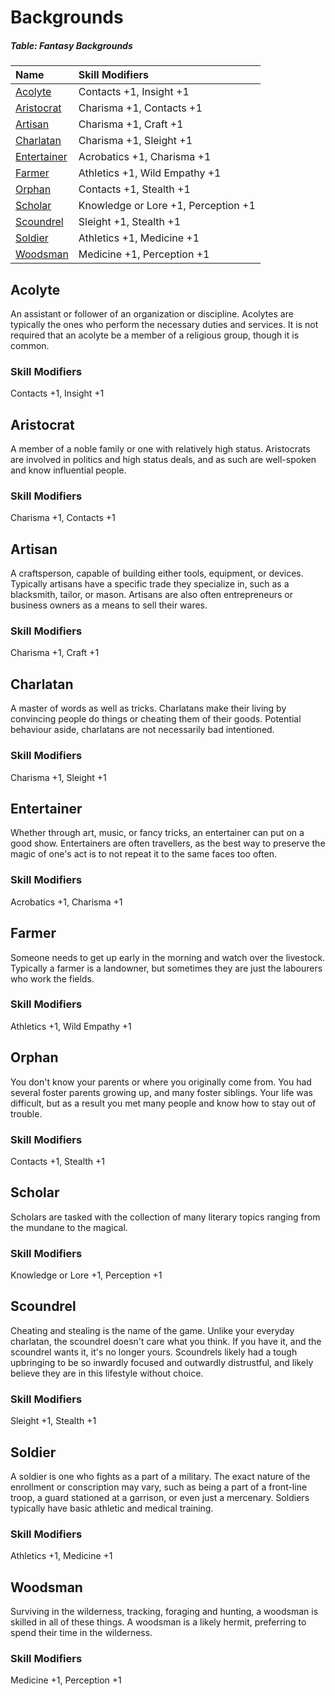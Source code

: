 # Backgrounds

##### Table: Fantasy Backgrounds
| Name | Skill Modifiers |
|:-|:-|
| [Acolyte](#acolyte) | Contacts +1, Insight +1 |
| [Aristocrat](#aristocrat) | Charisma +1, Contacts +1 |
| [Artisan](#artisan) | Charisma +1, Craft +1 |
| [Charlatan](#charlatan) | Charisma +1, Sleight +1 |
| [Entertainer](#entertainer) | Acrobatics +1, Charisma +1 |
| [Farmer](#farmer) | Athletics +1, Wild Empathy +1 |
| [Orphan](#orphan) | Contacts +1, Stealth +1 |
| [Scholar](#scholar) | Knowledge or Lore +1, Perception +1 |
| [Scoundrel](#scoundrel) | Sleight +1, Stealth +1 |
| [Soldier](#soldier) | Athletics +1, Medicine +1 |
| [Woodsman](#woodsman) | Medicine +1, Perception +1 |

## Acolyte

An assistant or follower of an organization or discipline. Acolytes are typically the ones who perform the necessary duties and services. It is not required that an acolyte be a member of a religious group, though it is common.

### Skill Modifiers

Contacts +1, Insight +1

## Aristocrat

A member of a noble family or one with relatively high status. Aristocrats are involved in politics and high status deals, and as such are well-spoken and know influential people.

### Skill Modifiers

Charisma +1, Contacts +1

## Artisan

A craftsperson, capable of building either tools, equipment, or devices. Typically artisans have a specific trade they specialize in, such as a blacksmith, tailor, or mason. Artisans are also often entrepreneurs or business owners as a means to sell their wares.

### Skill Modifiers

Charisma +1, Craft +1

## Charlatan

A master of words as well as tricks. Charlatans make their living by convincing people do things or cheating them of their goods. Potential behaviour aside, charlatans are not necessarily bad intentioned.

### Skill Modifiers

Charisma +1, Sleight +1

## Entertainer

Whether through art, music, or fancy tricks, an entertainer can put on a good show. Entertainers are often travellers, as the best way to preserve the magic of one's act is to not repeat it to the same faces too often.

### Skill Modifiers

Acrobatics +1, Charisma +1

## Farmer

Someone needs to get up early in the morning and watch over the livestock. Typically a farmer is a landowner, but sometimes they are just the labourers who work the fields.

### Skill Modifiers

Athletics +1, Wild Empathy +1

## Orphan

You don't know your parents or where you originally come from. You had several foster parents growing up, and many foster siblings. Your life was difficult, but as a result you met many people and know how to stay out of trouble.

### Skill Modifiers

Contacts +1, Stealth +1

## Scholar

Scholars are tasked with the collection of many literary topics ranging from the mundane to the magical.

### Skill Modifiers

Knowledge or Lore +1, Perception +1

## Scoundrel

Cheating and stealing is the name of the game. Unlike your everyday charlatan, the scoundrel doesn't care what you think. If you have it, and the scoundrel wants it, it's no longer yours. Scoundrels likely had a tough upbringing to be so inwardly focused and outwardly distrustful, and likely believe they are in this lifestyle without choice.

### Skill Modifiers

Sleight +1, Stealth +1

## Soldier

A soldier is one who fights as a part of a military. The exact nature of the enrollment or conscription may vary, such as being a part of a front-line troop, a guard stationed at a garrison, or even just a mercenary. Soldiers typically have basic athletic and medical training.

### Skill Modifiers

Athletics +1, Medicine +1

## Woodsman

Surviving in the wilderness, tracking, foraging and hunting, a woodsman is skilled in all of these things. A woodsman is a likely hermit, preferring to spend their time in the wilderness.

### Skill Modifiers

Medicine +1, Perception +1
